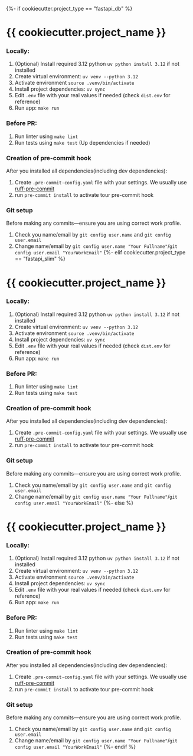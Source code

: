 {%- if cookiecutter.project_type == "fastapi_db" %}
# {{ cookiecutter.project_name }}

### Locally:

1. (Optional) Install required 3.12 python `uv python install 3.12` if not installed
2. Create virtual environment: `uv venv --python 3.12`
3. Activate environment `source .venv/bin/activate`
4. Install project dependencies: `uv sync`
5. Edit `.env` file with your real values if needed (check `dist.env` for reference)
6. Run app: `make run`

### Before PR:

1. Run linter using `make lint`
2. Run tests using `make test` (Up dependencies if needed)

### Creation of pre-commit hook

After you installed all dependencies(including dev dependencies):

1. Create `.pre-commit-config.yaml` file with your settings.
   We usually use [ruff-pre-commit](https://github.com/astral-sh/ruff-pre-commit)
2. run `pre-commit install` to activate tour pre-commit hook

### Git setup

Before making any commits—ensure you are using correct work profile.

1. Check you name/email by `git config user.name` and `git config user.email`
2. Change name/email by `git config user.name "Your Fullname"`/`git config user.email "YourWorkEmail"`
{%- elif cookiecutter.project_type == "fastapi_slim" %}
# {{ cookiecutter.project_name }}

### Locally:

1. (Optional) Install required 3.12 python `uv python install 3.12` if not installed
2. Create virtual environment: `uv venv --python 3.12`
3. Activate environment `source .venv/bin/activate`
4. Install project dependencies: `uv sync`
5. Edit `.env` file with your real values if needed (check `dist.env` for reference)
6. Run app: `make run`

### Before PR:

1. Run linter using `make lint`
2. Run tests using `make test`

### Creation of pre-commit hook

After you installed all dependencies(including dev dependencies):

1. Create `.pre-commit-config.yaml` file with your settings.
   We usually use [ruff-pre-commit](https://github.com/astral-sh/ruff-pre-commit)
2. run `pre-commit install` to activate tour pre-commit hook

### Git setup

Before making any commits—ensure you are using correct work profile.

1. Check you name/email by `git config user.name` and `git config user.email`
2. Change name/email by `git config user.name "Your Fullname"`/`git config user.email "YourWorkEmail"`
{%- else %}
# {{ cookiecutter.project_name }}

### Locally:

1. (Optional) Install required 3.12 python `uv python install 3.12` if not installed
2. Create virtual environment: `uv venv --python 3.12`
3. Activate environment `source .venv/bin/activate`
4. Install project dependencies: `uv sync`
5. Edit `.env` file with your real values if needed (check `dist.env` for reference)
6. Run app: `make run`

### Before PR:

1. Run linter using `make lint`
2. Run tests using `make test`

### Creation of pre-commit hook

After you installed all dependencies(including dev dependencies):

1. Create `.pre-commit-config.yaml` file with your settings.
   We usually use [ruff-pre-commit](https://github.com/astral-sh/ruff-pre-commit)
2. run `pre-commit install` to activate tour pre-commit hook

### Git setup

Before making any commits—ensure you are using correct work profile.

1. Check you name/email by `git config user.name` and `git config user.email`
2. Change name/email by `git config user.name "Your Fullname"`/`git config user.email "YourWorkEmail"`
{%- endif %}
